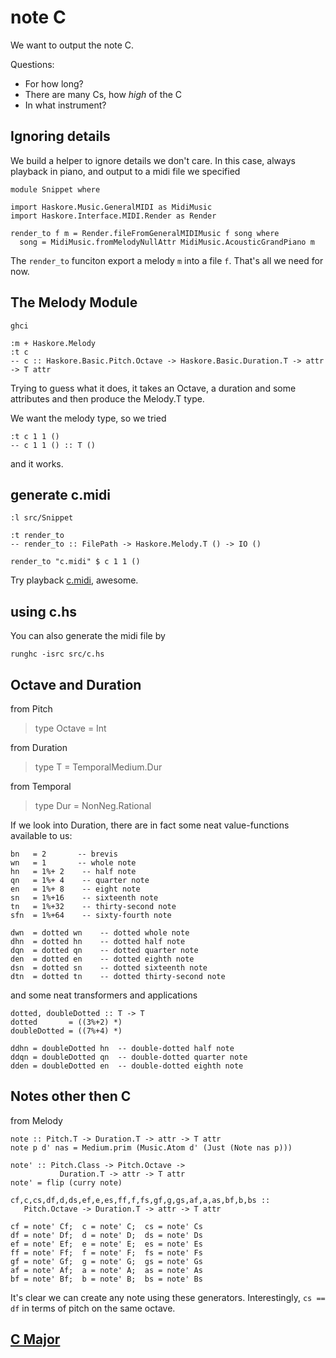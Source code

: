 note C
=======

We want to output the note C.

Questions:

* For how long?
* There are many Cs, how _high_ of the C
* In what instrument?


Ignoring details
-----------------

We build a helper to ignore details we don't care. In this case, always playback in piano, and output to a midi file we specified

	module Snippet where

	import Haskore.Music.GeneralMIDI as MidiMusic
	import Haskore.Interface.MIDI.Render as Render

	render_to f m = Render.fileFromGeneralMIDIMusic f song where
	  song = MidiMusic.fromMelodyNullAttr MidiMusic.AcousticGrandPiano m

The `render_to` funciton export a melody `m` into a file `f`. That's all we need for now.


The Melody Module
------------------

	ghci
	
	:m + Haskore.Melody
	:t c
	-- c :: Haskore.Basic.Pitch.Octave -> Haskore.Basic.Duration.T -> attr -> T attr
	
Trying to guess what it does, it takes an Octave, a duration and some attributes and then produce the Melody.T type.

We want the melody type, so we tried

	:t c 1 1 ()
	-- c 1 1 () :: T ()
	
and it works.


generate c.midi
----------------

	:l src/Snippet
	
	:t render_to
	-- render_to :: FilePath -> Haskore.Melody.T () -> IO ()
	
	render_to "c.midi" $ c 1 1 ()


Try playback [c.midi](../midi/c/c.midi?raw=true), awesome.

using c.hs
-----------

You can also generate the midi file by

	runghc -isrc src/c.hs
	

Octave and Duration
--------------------

from Pitch

> type Octave = Int

from Duration

> type T = TemporalMedium.Dur

from Temporal

> type Dur = NonNeg.Rational


If we look into Duration, there are in fact some neat value-functions available to us:

	bn   = 2       -- brevis
	wn   = 1       -- whole note
	hn   = 1%+ 2    -- half note
	qn   = 1%+ 4    -- quarter note
	en   = 1%+ 8    -- eight note
	sn   = 1%+16    -- sixteenth note
	tn   = 1%+32    -- thirty-second note
	sfn  = 1%+64    -- sixty-fourth note
	
	dwn  = dotted wn    -- dotted whole note
	dhn  = dotted hn    -- dotted half note
	dqn  = dotted qn    -- dotted quarter note
	den  = dotted en    -- dotted eighth note
	dsn  = dotted sn    -- dotted sixteenth note
	dtn  = dotted tn    -- dotted thirty-second note
	
and some neat transformers and applications

	dotted, doubleDotted :: T -> T
	dotted       = ((3%+2) *)
	doubleDotted = ((7%+4) *)
	
	ddhn = doubleDotted hn  -- double-dotted half note
	ddqn = doubleDotted qn  -- double-dotted quarter note
	dden = doubleDotted en  -- double-dotted eighth note
	
Notes other then C
-------------------

from Melody

	note :: Pitch.T -> Duration.T -> attr -> T attr
	note p d' nas = Medium.prim (Music.Atom d' (Just (Note nas p)))
	
	note' :: Pitch.Class -> Pitch.Octave ->
	           Duration.T -> attr -> T attr
	note' = flip (curry note)
	
	cf,c,cs,df,d,ds,ef,e,es,ff,f,fs,gf,g,gs,af,a,as,bf,b,bs ::
	   Pitch.Octave -> Duration.T -> attr -> T attr
	
	cf = note' Cf;  c = note' C;  cs = note' Cs
	df = note' Df;  d = note' D;  ds = note' Ds
	ef = note' Ef;  e = note' E;  es = note' Es
	ff = note' Ff;  f = note' F;  fs = note' Fs
	gf = note' Gf;  g = note' G;  gs = note' Gs
	af = note' Af;  a = note' A;  as = note' As
	bf = note' Bf;  b = note' B;  bs = note' Bs

It's clear we can create any note using these generators. Interestingly, `cs == df` in terms of pitch on the same octave.
	
## [C Major](c_major.markdown)